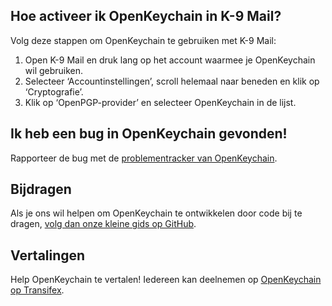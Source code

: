 [//]: # (NOTE: Please put every sentence in its own line, Transifex puts every line in its own translation field!)

## Hoe activeer ik OpenKeychain in K-9 Mail?
Volg deze stappen om OpenKeychain te gebruiken met K-9 Mail:
  1. Open K-9 Mail en druk lang op het account waarmee je OpenKeychain wil gebruiken.
  2. Selecteer ‘Accountinstellingen’, scroll helemaal naar beneden en klik op ‘Cryptografie’.
  3. Klik op ‘OpenPGP-provider’ en selecteer OpenKeychain in de lijst.

## Ik heb een bug in OpenKeychain gevonden!
Rapporteer de bug met de [problementracker van OpenKeychain](https://github.com/openpgp-keychain/openpgp-keychain/issues).

## Bijdragen
Als je ons wil helpen om OpenKeychain te ontwikkelen door code bij te dragen, [volg dan onze kleine gids op GitHub](https://github.com/openpgp-keychain/openpgp-keychain#contribute-code).

## Vertalingen
Help OpenKeychain te vertalen! Iedereen kan deelnemen op [OpenKeychain op Transifex](https://www.transifex.com/projects/p/open-keychain/).